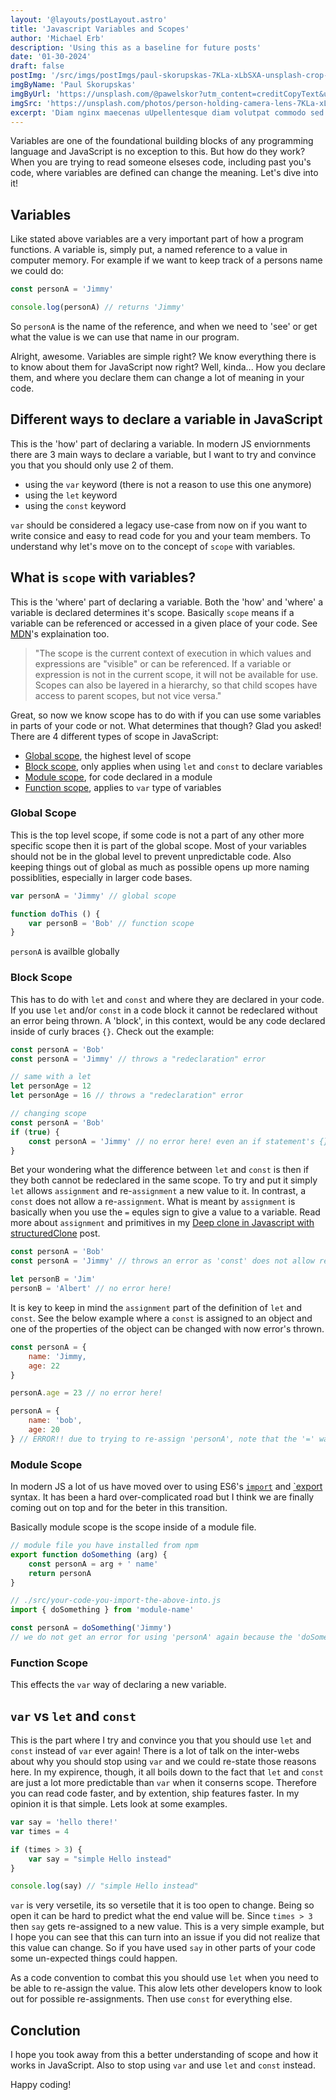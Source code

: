 ```yaml
---
layout: '@layouts/postLayout.astro'
title: 'Javascript Variables and Scopes'
author: 'Michael Erb'
description: 'Using this as a baseline for future posts'
date: '01-30-2024'
draft: false
postImg: '/src/imgs/postImgs/paul-skorupskas-7KLa-xLbSXA-unsplash-crop-min.jpg'
imgByName: 'Paul Skorupskas'
imgByUrl: 'https://unsplash.com/@pawelskor?utm_content=creditCopyText&utm_medium=referral&utm_source=unsplash'
imgSrc: 'https://unsplash.com/photos/person-holding-camera-lens-7KLa-xLbSXA?utm_content=creditCopyText&utm_medium=referral&utm_source=unsplash'
excerpt: 'Diam nginx maecenas uUpellentesque diam volutpat commodo sed egestas. Nisi est sit amet facilisis magna etiam tempor orci. Habitant morbi tristique senectus et netus et. Sed augue lacus viverra vitae congue eu consequat ac. Egestas purus viverra accumsan in nisl. Risus pretium quam vulputate dignissim suspendisse in est ante. Turpis egestas pretium aenean pharetra magna ac.'
---
```

Variables are one of the foundational building blocks of any programming language and JavaScript is no exception to this. But how do they work? When you are trying to read someone elseses code, including past you's code, where variables are defined can change the meaning. Let's dive into it!

## Variables

Like stated above variables are a very important part of how a program functions. A variable is, simply put, a named reference to a value in computer memory. For example if we want to keep track of a persons name we could do:

```javascript
const personA = 'Jimmy'

console.log(personA) // returns 'Jimmy'
```

So `personA` is the name of the reference, and when we need to 'see' or get what the value is we can use that name in our program.

Alright, awesome. Variables are simple right? We know everything there is to know about them for JavaScript now right? Well, kinda... How you declare them, and where you declare them can change a lot of meaning in your code.

## Different ways to declare a variable in JavaScript

This is the 'how' part of declaring a variable. In modern JS enviornments there are 3 main ways to declare a variable, but I want to try and convince you that you should only use 2 of them.

* using the `var` keyword (there is not a reason to use this one anymore)
* using the `let` keyword
* using the `const` keyword

`var` should be considered a legacy use-case from now on if you want to write consice and easy to read code for you and your team members. To understand why let's move on to the concept of `scope` with variables.

## What is `scope` with variables?

This is the 'where' part of declaring a variable. Both the 'how' and 'where' a variable is declared determines it's scope. Basically `scope` means if a variable can be referenced or accessed in a given place of your code. See <a href="https://developer.mozilla.org/en-US/docs/Glossary/Scope" target="_blank">MDN</a>'s explaination too.

> "The scope is the current context of execution in which values and expressions are "visible" or can be referenced. If a variable or expression is not in the current scope, it will not be available for use. Scopes can also be layered in a hierarchy, so that child scopes have access to parent scopes, but not vice versa."

Great, so now we know scope has to do with if you can use some variables in parts of your code or not. What determines that though? Glad you asked! There are 4 different types of scope in JavaScript:

* [Global scope](#global-scope), the highest level of scope
* [Block scope](#block-scope), only applies when using `let` and `const` to declare variables
* [Module scope](#module-scope), for code declared in a module
* [Function scope](#function-scope), applies to `var` type of variables

### Global Scope

This is the top level scope, if some code is not a part of any other more specific scope then it is part of the global scope. Most of your variables should not be in the global level to prevent unpredictable code. Also keeping things out of global as much as possible opens up more naming possiblities, especially in larger code bases.

```javascript
var personA = 'Jimmy' // global scope

function doThis () {
	var personB = 'Bob' // function scope
}
```

`personA` is availble globally

### Block Scope

This has to do with `let` and `const` and where they are declared in your code. If you use `let` and/or `const` in a code block it cannot be redeclared without an error being thrown. A 'block', in this context, would be any code declared inside of curly braces `{}`. Check out the example:

```javascript
const personA = 'Bob'
const personA = 'Jimmy' // throws a "redeclaration" error

// same with a let
let personAge = 12
let personAge = 16 // throws a "redeclaration" error

// changing scope
const personA = 'Bob'
if (true) {
	const personA = 'Jimmy' // no error here! even an if statement's {} counts as a new block! The downside here is that 'personA' outside of this block's scope is no longer accessable here in this block.
}
```

Bet your wondering what the difference between `let` and `const` is then if they both cannot be redeclared in the same scope. To try and put it simply `let` allows `assignment` and re-`assignment` a new value to it. In contrast, a `const` does not allow a re-`assignment`. What is meant by `assignment` is basically when you use the `=` equles sign to give a value to a variable. Read more about `assignment` and primitives in my <a href="/blog/deep-clone-javascript" target="_blank">Deep clone in Javascript with structuredClone</a> post.

```javascript
const personA = 'Bob'
const personA = 'Jimmy' // throws an error as 'const' does not allow re-assignment

let personB = 'Jim'
personB = 'Albert' // no error here!
```

It is key to keep in mind the `assignment` part of the definition of `let` and `const`. See the below example where a `const` is assigned to an object and one of the properties of the object can be changed with now error's thrown.

```javascript
const personA = {
	name: 'Jimmy,
	age: 22
}

personA.age = 23 // no error here!

personA = {
	name: 'bob',
	age: 20
} // ERROR!! due to trying to re-assign 'personA', note that the '=' was used
```

### Module Scope

In modern JS a lot of us have moved over to using ES6's <a href="https://developer.mozilla.org/en-US/docs/Web/JavaScript/Reference/Statements/import" target="_blank">`import`</a> and <a href="https://developer.mozilla.org/en-US/docs/Web/JavaScript/Reference/Statements/export" target="_blank">`export</a> syntax. It has been a hard over-complicated road but I think we are finally coming out on top and for the beter in this transition.

Basically module scope is the scope inside of a module file.

```javascript
// module file you have installed from npm
export function doSomething (arg) {
	const personA = arg + ' name'
	return personA
}

// ./src/your-code-you-import-the-above-into.js
import { doSomething } from 'module-name'

const personA = doSomething('Jimmy')
// we do not get an error for using 'personA' again because the 'doSomething' module has a different scope
```

### Function Scope

This effects the `var` way of declaring a new variable. 


## `var` vs `let` and `const`

This is the part where I try and convince you that you should use `let` and `const` instead of `var` ever again! There is a lot of talk on the inter-webs about why you should stop using `var` and we could re-state those reasons here. In my expirence, though, it all boils down to the fact that `let` and `const` are just a lot more predictable than `var` when it conserns scope. Therefore you can read code faster, and by extention, ship features faster. In my opinion it is that simple. Lets look at some examples.

```javascript
var say = 'hello there!'
var times = 4

if (times > 3) {
	var say = "simple Hello instead"
}

console.log(say) // "simple Hello instead"
```

`var` is very versetile, its so versetile that it is too open to change. Being so open it can be hard to predict what the end value will be. Since `times > 3` then `say` gets re-assigned to a new value. This is a very simple example, but I hope you can see that this can turn into an issue if you did not realize that this value can change. So if you have used `say` in other parts of your code some un-expected things could happen.

As a code convention to combat this you should use `let` when you need to be able to re-assign the value. This alow lets other developers know to look out for possible re-assignments. Then use `const` for everything else.

## Conclution

I hope you took away from this a better understanding of scope and how it works in JavaScript. Also to stop using `var` and use `let` and `const` instead.

Happy coding!
